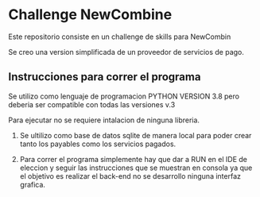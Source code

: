 # Challenge NewCombine

Este repositorio consiste en un challenge de skills para NewCombin

Se creo una version simplificada de un proveedor de servicios de pago.


## Instrucciones para correr el programa

Se utilizo como lenguaje de programacion PYTHON VERSION 3.8 pero deberia ser compatible con todas las versiones v.3

Para ejecutar no se requiere intalacion de ninguna libreria.

1. Se ultilizo como base de datos sqlite de manera local para poder crear tanto los payables como los servicios pagados.


2. Para correr el programa simplemente hay que dar a RUN en el IDE de eleccion y seguir las instrucciones que se muestran en consola ya que el objetivo es realizar el back-end no se desarrollo ninguna interfaz grafica.
